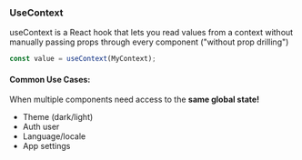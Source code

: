 ### UseContext

useContext is a React hook that lets you read values from a context without manually passing props through every component ("without prop drilling")

```js
const value = useContext(MyContext);
```

#### Common Use Cases:

When multiple components need access to the  **same global state!**

* Theme (dark/light)
* Auth user
* Language/locale
* App settings
